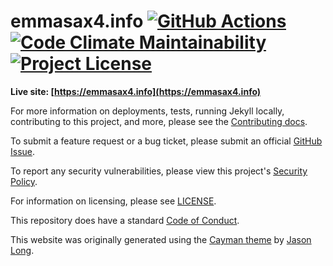 # emmasax4.info [![GitHub Actions](https://img.shields.io/github/workflow/status/emmasax4/emmasax4.info/Release?label=github%20actions)](https://github.com/emmasax4/emmasax4.info/actions?query=workflow%3ARelease) [![Code Climate Maintainability](https://img.shields.io/codeclimate/maintainability/emmasax4/emmasax4.info?label=code%20climate%20maintainability)](https://codeclimate.com/github/emmasax4/emmasax4.info/maintainability) [![Project License](https://img.shields.io/github/license/emmasax4/emmasax4.info?color=yellowgreen&label=project%20license)](https://github.com/emmasax4/emmasax4.info/blob/main/LICENSE)

**Live site: [https://emmasax4.info](https://emmasax4.info)**

For more information on deployments, tests, running Jekyll locally, contributing to this project, and more, please see the  [Contributing docs](https://github.com/emmasax4/emmasax4.info/blob/main/.github/contributing.md).

To submit a feature request or a bug ticket, please submit an official [GitHub Issue](https://github.com/emmasax4/emmasax4.info/issues/new/choose).

To report any security vulnerabilities, please view this project's [Security Policy](https://github.com/emmasax4/emmasax4.info/security/policy).

For information on licensing, please see [LICENSE](https://github.com/emmasax4/emmasax4.info/blob/main/LICENSE).

This repository does have a standard [Code of Conduct](https://github.com/emmasax4/emmasax4.info/blob/main/.github/code_of_conduct.md).

This website was originally generated using the [Cayman theme](https://github.com/jasonlong/cayman-theme) by [Jason Long](https://twitter.com/jasonlong).
